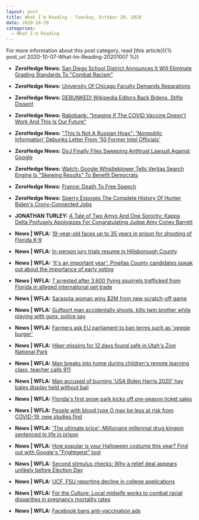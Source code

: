 ```yaml
---
layout: post
title: What I'm Reading - Tuesday, October 20, 2020
date: 2020-10-20
categories:
  - What I'm Reading
---
```


For more information about this post category, read [this article]({% post_url 2020-10-07-What-Im-Reading-20201007 %})

* **ZeroHedge News:** [San Diego School District Announces It Will Eliminate Grading Standards To "Combat Racism"](https://www.zerohedge.com/political/san-diego-school-district-announces-it-will-eliminate-grading-standards-combat-racism)

* **ZeroHedge News:** [University Of Chicago Faculty Demands Reparations](https://www.zerohedge.com/markets/university-chicago-faculty-demands-reparations)

* **ZeroHedge News:** [DEBUNKED! Wikipedia Editors Back Bidens, Stifle Dissent](https://www.zerohedge.com/political/debunked-wikipedia-editors-back-bidens-stifle-dissent)

* **ZeroHedge News:** [Rabobank: "Imagine If The COVID Vaccine Doesn't Work And This Is Our Future"](https://www.zerohedge.com/markets/rabobank-imagine-if-covid-vaccine-doesnt-work-and-our-future)

* **ZeroHedge News:** ["This Is Not A Russian Hoax": 'Nonpublic Information' Debunks Letter From '50 Former Intel Officials'](https://www.zerohedge.com/political/not-russian-hoax-tucker-carlson-has-seen-nonpublic-information-proving-laptop-was-hunter)

* **ZeroHedge News:** [DoJ Finally Files Sweeping Antitrust Lawsuit Against Google](https://www.zerohedge.com/technology/doj-finally-files-sweeping-antitrust-lawsuit-against-google)

* **ZeroHedge News:** [Watch: Google Whistleblower Tells Veritas Search Engine Is "Skewing Results" To Benefit Democrats](https://www.zerohedge.com/political/watch-google-whistleblower-tells-veritas-search-engine-skewing-results-benefit-democrats)

* **ZeroHedge News:** [France: Death To Free Speech](https://www.zerohedge.com/geopolitical/france-death-free-speech)

* **ZeroHedge News:** [Sperry Exposes The Complete History Of Hunter Biden's Crony-Connected Jobs](https://www.zerohedge.com/political/sperry-exposes-complete-history-hunter-bidens-crony-connected-jobs)

* **JONATHAN TURLEY:** [A Tale of Two Amys And One Sorority: Kappa Delta Profusely Apologizes For Congratulating Judge Amy Coney Barrett](https://jonathanturley.org/2020/10/20/college-sorority-profusely-apologizes-for-congratulating-judge-amy-coney-barrett/)

* **News \| WFLA:** [19-year-old faces up to 35 years in prison for shooting of Florida K-9](https://www.wfla.com/news/florida/19-year-old-faces-up-to-35-years-in-prison-for-shooting-of-florida-k-9/)

* **News \| WFLA:** [In-person jury trials resume in Hillsborough County](https://www.wfla.com/news/hillsborough-county/in-person-jury-trials-resume-in-hillsborough-county/)

* **News \| WFLA:** ['It's an important year': Pinellas County candidates speak out about the importance of early voting](https://www.wfla.com/news/pinellas-county/its-an-important-year-pinellas-county-candidates-speak-out-about-the-importance-of-early-voting/)

* **News \| WFLA:** [7 arrested after 3,600 flying squirrels trafficked from Florida in alleged international pet trade](https://www.wfla.com/news/florida/7-arrested-after-3600-flying-squirrels-trafficked-from-florida-in-alleged-international-pet-trade/)

* **News \| WFLA:** [Sarasota woman wins $2M from new scratch-off game](https://www.wfla.com/news/florida/sarasota-woman-wins-2m-from-new-scratch-off-game/)

* **News \| WFLA:** [Gulfport man accidentally shoots, kills twin brother while playing with guns, police say](https://www.wfla.com/news/pinellas-county/gulfport-man-accidentally-shoots-kills-twin-brother-while-playing-with-guns-police-say/)

* **News \| WFLA:** [Farmers ask EU parliament to ban terms such as 'veggie burger'](https://www.wfla.com/news/international/farmers-ask-eu-parliament-to-ban-terms-such-as-veggie-burger/)

* **News \| WFLA:** [Hiker missing for 12 days found safe in Utah's Zion National Park](https://www.wfla.com/news/national/hiker-missing-for-12-days-found-safe-in-utahs-zion-national-park/)

* **News \| WFLA:** [Man breaks into home during children's remote learning class, teacher calls 911](https://www.wfla.com/news/national/man-breaks-into-home-during-childrens-remote-learning-class-teacher-calls-911/)

* **News \| WFLA:** [Man accused of burning 'USA Biden Harris 2020' hay bales display held without bail](https://www.wfla.com/news/national/man-accused-of-burning-usa-biden-harris-2020-hay-bales-display-held-without-bail/)

* **News \| WFLA:** [Florida's first snow park kicks off pre-season ticket sales](https://www.wfla.com/news/pasco-county/floridas-first-snow-park-kicks-off-pre-season-ticket-sales/)

* **News \| WFLA:** [People with blood type O may be less at risk from COVID-19, new studies find](https://www.wfla.com/community/health/coronavirus/people-with-blood-type-o-may-be-less-at-risk-from-covid-19-new-studies-find/)

* **News \| WFLA:** ['The ultimate price': Millionaire millennial drug kingpin sentenced to life in prison](https://www.wfla.com/news/national/the-ultimate-price-millionaire-millennial-drug-kingpin-sentenced-to-life-in-prison/)

* **News \| WFLA:** [How popular is your Halloween costume this year? Find out with Google's "Frightgeist" tool](https://www.wfla.com/news/viral-news/how-popular-is-your-halloween-costume-this-year-find-out-with-googles-frightgeist-tool/)

* **News \| WFLA:** [Second stimulus checks: Why a relief deal appears unlikely before Election Day](https://www.wfla.com/news/national/second-stimulus-checks-why-a-relief-deal-appears-unlikely-before-election-day/)

* **News \| WFLA:** [UCF, FSU reporting decline in college applications](https://www.wfla.com/news/florida/ucf-fsu-reporting-decline-in-college-applications/)

* **News \| WFLA:** [For the Culture: Local midwife works to combat racial disparities in pregnancy mortality rates](https://www.wfla.com/news/local-news/for-the-culture-local-midwife-works-to-combat-racial-disparities-in-pregnancy-mortality-rates/)

* **News \| WFLA:** [Facebook bans anti-vaccination ads](https://www.wfla.com/community/health/facebook-bans-anti-vaccination-ads/)

